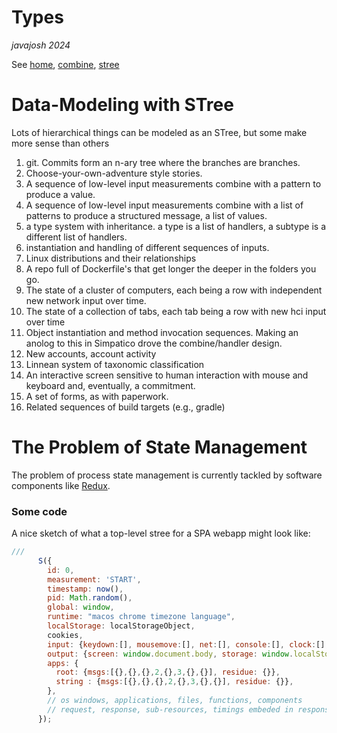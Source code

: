 # Types
*javajosh 2024*

See [home](/), [combine](/combine.md), [stree](/stree.md)

# Data-Modeling with STree

Lots of hierarchical things can be modeled as an STree, but some make
more sense than others

1.  git. Commits form an n-ary tree where the branches are branches.
2.  Choose-your-own-adventure style stories.
3.  A sequence of low-level input measurements combine with a pattern to produce a value.
4.  A sequence of low-level input measurements combine with a list of patterns to produce a structured message, a list of values.
5.  a type system with inheritance. a type is a list of handlers, a subtype is a different list of handlers.
6.  instantiation and handling of different sequences of inputs.
7.  Linux distributions and their relationships
8.  A repo full of Dockerfile's that get longer the deeper in the folders you go.
9.  The state of a cluster of computers, each being a row with independent new network input over time.
10. The state of a collection of tabs, each tab being a row with new hci input over time
11. Object instantiation and method invocation sequences. Making an anolog to this in Simpatico drove the combine/handler design.
12. New accounts, account activity
13. Linnean system of taxonomic classification
14. An interactive screen sensitive to human interaction with mouse and keyboard and, eventually, a commitment.
15. A set of forms, as with paperwork.
16. Related sequences of build targets (e.g., gradle)

# The Problem of State Management
The problem of process state management is currently tackled by software components like [Redux](https://redux.js.org/).

### Some code

A nice sketch of what a top-level stree for a SPA webapp might look like:
```js
///
      S({
        id: 0,
        measurement: 'START',
        timestamp: now(),
        pid: Math.random(),
        global: window,
        runtime: "macos chrome timezone language",
        localStorage: localStorageObject,
        cookies,
        input: {keydown:[], mousemove:[], net:[], console:[], clock:[], dice:[], screen:[], zoom:[]},
        output: {screen: window.document.body, storage: window.localStorage, cookie: window.document.cookie},
        apps: {
          root: {msgs:[{},{},{},2,{},3,{},{}], residue: {}},
          string : {msgs:[{},{},{},2,{},3,{},{}], residue: {}},
        },
        // os windows, applications, files, functions, components
        // request, response, sub-resources, timings embeded in response, etc.
      });
```
